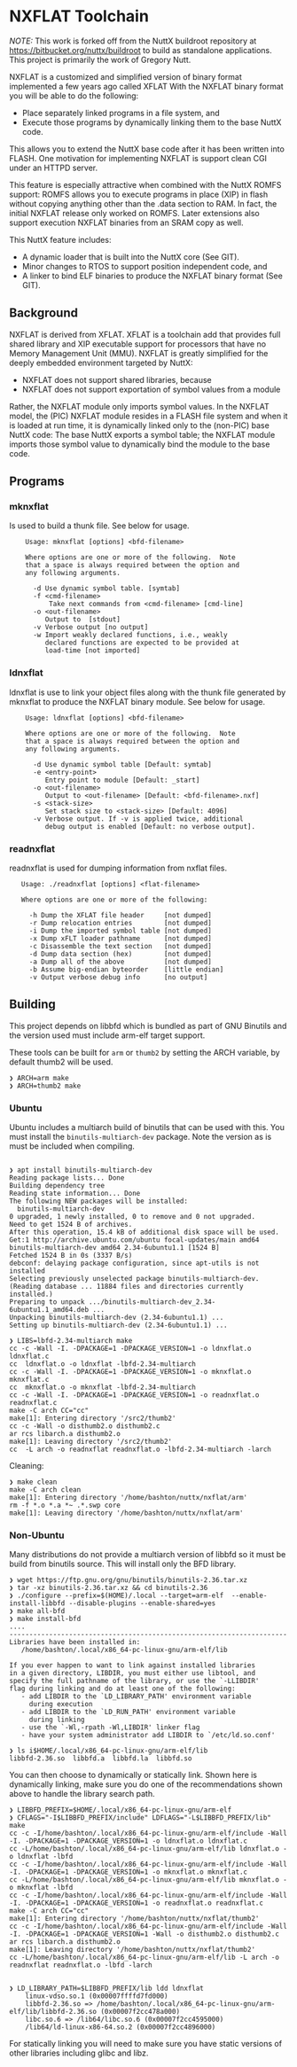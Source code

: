 # NXFLAT Toolchain

*NOTE:* This work is forked off from the NuttX buildroot repository at https://bitbucket.org/nuttx/buildroot to build as standalone applications.  This project is primarily the work of Gregory Nutt.

NXFLAT is a customized and simplified version of binary format implemented a few years ago called XFLAT With the NXFLAT binary format you will be able to do the following:

 * Place separately linked programs in a file system, and
 * Execute those programs by dynamically linking them to the base NuttX code.

This allows you to extend the NuttX base code after it has been written into FLASH. One motivation for implementing NXFLAT is support clean CGI under an HTTPD server.

This feature is especially attractive when combined with the NuttX ROMFS support: ROMFS allows you to execute programs in place (XIP) in flash without copying anything other than the .data section to RAM. In fact, the initial NXFLAT release only worked on ROMFS. Later extensions also support execution NXFLAT binaries from an SRAM copy as well.

This NuttX feature includes:

 * A dynamic loader that is built into the NuttX core (See GIT).
 * Minor changes to RTOS to support position independent code, and
 * A linker to bind ELF binaries to produce the NXFLAT binary format (See GIT).

## Background

NXFLAT is derived from XFLAT. XFLAT is a toolchain add that provides full shared library and XIP executable support for processors that have no Memory Management Unit (MMU). NXFLAT is greatly simplified for the deeply embedded environment targeted by NuttX:

 * NXFLAT does not support shared libraries, because
 * NXFLAT does not support exportation of symbol values from a module

Rather, the NXFLAT module only imports symbol values. In the NXFLAT model, the (PIC) NXFLAT module resides in a FLASH file system and when it is loaded at run time, it is dynamically linked only to the (non-PIC) base NuttX code: The base NuttX exports a symbol table; the NXFLAT module imports those symbol value to dynamically bind the module to the base code. 

## Programs

### mknxflat

Is used to build a thunk file. See below for usage.

```
    Usage: mknxflat [options] <bfd-filename>

    Where options are one or more of the following.  Note
    that a space is always required between the option and
    any following arguments.

      -d Use dynamic symbol table. [symtab]
      -f <cmd-filename>
          Take next commands from <cmd-filename> [cmd-line]
      -o <out-filename>
         Output to  [stdout]
      -v Verbose output [no output]
      -w Import weakly declared functions, i.e., weakly
         declared functions are expected to be provided at
         load-time [not imported]
```

### ldnxflat

ldnxflat is use to link your object files along with the thunk file generated by mknxflat to produce the NXFLAT binary module. See below for usage.

```
    Usage: ldnxflat [options] <bfd-filename>

    Where options are one or more of the following.  Note
    that a space is always required between the option and
    any following arguments.

      -d Use dynamic symbol table [Default: symtab]
      -e <entry-point>
         Entry point to module [Default: _start]
      -o <out-filename>
         Output to <out-filename> [Default: <bfd-filename>.nxf]
      -s <stack-size>
         Set stack size to <stack-size> [Default: 4096]
      -v Verbose output. If -v is applied twice, additional
         debug output is enabled [Default: no verbose output].
```

### readnxflat

readnxflat is used for dumping information from nxflat files.

```
   Usage: ./readnxflat [options] <flat-filename>

   Where options are one or more of the following:

     -h Dump the XFLAT file header     [not dumped]
     -r Dump relocation entries        [not dumped]
     -i Dump the imported symbol table [not dumped]
     -x Dump xFLT loader pathname      [not dumped]
     -c Disassemble the text section   [not dumped]
     -d Dump data section (hex)        [not dumped]
     -a Dump all of the above          [not dumped]
     -b Assume big-endian byteorder    [little endian]
     -v Output verbose debug info      [no output]
```

## Building

This project depends on libbfd which is bundled as part of GNU Binutils and the version used must include arm-elf target support.

These tools can be built for `arm` or `thumb2` by setting the ARCH variable, by default thumb2 will be used.

```
❯ ARCH=arm make
❯ ARCH=thumb2 make

```

### Ubuntu

Ubuntu includes a multiarch build of binutils that can be used with this.  You must install the `binutils-multiarch-dev` package.
Note the version as is must be included when compiling.

```

❯ apt install binutils-multiarch-dev       
Reading package lists... Done
Building dependency tree       
Reading state information... Done
The following NEW packages will be installed:
  binutils-multiarch-dev
0 upgraded, 1 newly installed, 0 to remove and 0 not upgraded.
Need to get 1524 B of archives.
After this operation, 15.4 kB of additional disk space will be used.
Get:1 http://archive.ubuntu.com/ubuntu focal-updates/main amd64 binutils-multiarch-dev amd64 2.34-6ubuntu1.1 [1524 B]
Fetched 1524 B in 0s (3337 B/s)                  
debconf: delaying package configuration, since apt-utils is not installed
Selecting previously unselected package binutils-multiarch-dev.
(Reading database ... 11884 files and directories currently installed.)
Preparing to unpack .../binutils-multiarch-dev_2.34-6ubuntu1.1_amd64.deb ...
Unpacking binutils-multiarch-dev (2.34-6ubuntu1.1) ...
Setting up binutils-multiarch-dev (2.34-6ubuntu1.1) ...

❯ LIBS=lbfd-2.34-multiarch make
cc -c -Wall -I. -DPACKAGE=1 -DPACKAGE_VERSION=1 -o ldnxflat.o ldnxflat.c
cc  ldnxflat.o -o ldnxflat -lbfd-2.34-multiarch
cc -c -Wall -I. -DPACKAGE=1 -DPACKAGE_VERSION=1 -o mknxflat.o mknxflat.c
cc  mknxflat.o -o mknxflat -lbfd-2.34-multiarch
cc -c -Wall -I. -DPACKAGE=1 -DPACKAGE_VERSION=1 -o readnxflat.o readnxflat.c
make -C arch CC="cc"
make[1]: Entering directory '/src2/thumb2'
cc -c -Wall -o disthumb2.o disthumb2.c
ar rcs libarch.a disthumb2.o
make[1]: Leaving directory '/src2/thumb2'
cc  -L arch -o readnxflat readnxflat.o -lbfd-2.34-multiarch -larch
```

Cleaning:

```
❯ make clean
make -C arch clean
make[1]: Entering directory '/home/bashton/nuttx/nxflat/arm'
rm -f *.o *.a *~ .*.swp core
make[1]: Leaving directory '/home/bashton/nuttx/nxflat/arm'
```

### Non-Ubuntu

Many distributions do not provide a multiarch version of libbfd so it must be build from binutils source.  This will install only the BFD library.

```
❯ wget https://ftp.gnu.org/gnu/binutils/binutils-2.36.tar.xz
❯ tar -xz binutils-2.36.tar.xz && cd binutils-2.36
❯ ./configure --prefix=$(HOME)/.local --target=arm-elf  --enable-install-libbfd --disable-plugins --enable-shared=yes
❯ make all-bfd
❯ make install-bfd
....
----------------------------------------------------------------------
Libraries have been installed in:
   /home/bashton/.local/x86_64-pc-linux-gnu/arm-elf/lib

If you ever happen to want to link against installed libraries
in a given directory, LIBDIR, you must either use libtool, and
specify the full pathname of the library, or use the `-LLIBDIR'
flag during linking and do at least one of the following:
   - add LIBDIR to the `LD_LIBRARY_PATH' environment variable
     during execution
   - add LIBDIR to the `LD_RUN_PATH' environment variable
     during linking
   - use the `-Wl,-rpath -Wl,LIBDIR' linker flag
   - have your system administrator add LIBDIR to `/etc/ld.so.conf'

❯ ls i$HOME/.local/x86_64-pc-linux-gnu/arm-elf/lib
libbfd-2.36.so  libbfd.a  libbfd.la  libbfd.so

```

You can then choose to dynamically or statically link.  Shown here is dynamically linking, make sure you do one of the recommendations shown above to handle the library search path.

```
❯ LIBBFD_PREFIX=$HOME/.local/x86_64-pc-linux-gnu/arm-elf
❯ CFLAGS="-I$LIBBFD_PREFIX/include" LDFLAGS="-L$LIBBFD_PREFIX/lib" make
cc -c -I/home/bashton/.local/x86_64-pc-linux-gnu/arm-elf/include -Wall -I. -DPACKAGE=1 -DPACKAGE_VERSION=1 -o ldnxflat.o ldnxflat.c
cc -L/home/bashton/.local/x86_64-pc-linux-gnu/arm-elf/lib ldnxflat.o -o ldnxflat -lbfd
cc -c -I/home/bashton/.local/x86_64-pc-linux-gnu/arm-elf/include -Wall -I. -DPACKAGE=1 -DPACKAGE_VERSION=1 -o mknxflat.o mknxflat.c
cc -L/home/bashton/.local/x86_64-pc-linux-gnu/arm-elf/lib mknxflat.o -o mknxflat -lbfd
cc -c -I/home/bashton/.local/x86_64-pc-linux-gnu/arm-elf/include -Wall -I. -DPACKAGE=1 -DPACKAGE_VERSION=1 -o readnxflat.o readnxflat.c
make -C arch CC="cc"
make[1]: Entering directory '/home/bashton/nuttx/nxflat/thumb2'
cc -c -I/home/bashton/.local/x86_64-pc-linux-gnu/arm-elf/include -Wall -I. -DPACKAGE=1 -DPACKAGE_VERSION=1 -Wall -o disthumb2.o disthumb2.c
ar rcs libarch.a disthumb2.o
make[1]: Leaving directory '/home/bashton/nuttx/nxflat/thumb2'
cc -L/home/bashton/.local/x86_64-pc-linux-gnu/arm-elf/lib -L arch -o readnxflat readnxflat.o -lbfd -larch


❯ LD_LIBRARY_PATH=$LIBBFD_PREFIX/lib ldd ldnxflat
	linux-vdso.so.1 (0x00007ffffd7fd000)
	libbfd-2.36.so => /home/bashton/.local/x86_64-pc-linux-gnu/arm-elf/lib/libbfd-2.36.so (0x00007f2cc478a000)
	libc.so.6 => /lib64/libc.so.6 (0x00007f2cc4595000)
	/lib64/ld-linux-x86-64.so.2 (0x00007f2cc4896000)
```

For statically linking you will need to make sure you have static versions of other libraries including glibc and libz.


